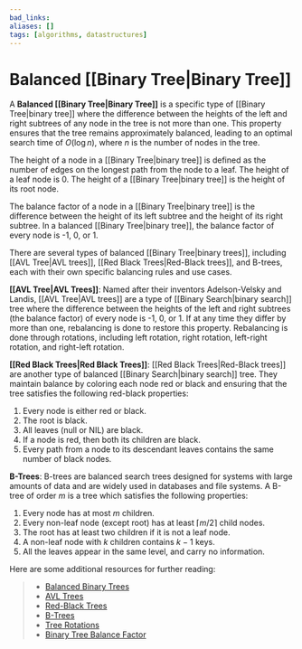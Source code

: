 ```yaml
---
bad_links: 
aliases: []
tags: [algorithms, datastructures]
---
```

# Balanced [[Binary Tree|Binary Tree]]

A **Balanced [[Binary Tree|Binary Tree]]** is a specific type of [[Binary Tree|binary tree]] where the difference between the heights of the left and right subtrees of any node in the tree is not more than one. This property ensures that the tree remains approximately balanced, leading to an optimal search time of $O(\log n)$, where $n$ is the number of nodes in the tree.

The height of a node in a [[Binary Tree|binary tree]] is defined as the number of edges on the longest path from the node to a leaf. The height of a leaf node is 0. The height of a [[Binary Tree|binary tree]] is the height of its root node.

The balance factor of a node in a [[Binary Tree|binary tree]] is the difference between the height of its left subtree and the height of its right subtree. In a balanced [[Binary Tree|binary tree]], the balance factor of every node is -1, 0, or 1.

There are several types of balanced [[Binary Tree|binary trees]], including [[AVL Tree|AVL trees]], [[Red Black Trees|Red-Black trees]], and B-trees, each with their own specific balancing rules and use cases.

**[[AVL Tree|AVL Trees]]**: Named after their inventors Adelson-Velsky and Landis, [[AVL Tree|AVL trees]] are a type of [[Binary Search|binary search]] tree where the difference between the heights of the left and right subtrees (the balance factor) of every node is -1, 0, or 1. If at any time they differ by more than one, rebalancing is done to restore this property. Rebalancing is done through rotations, including left rotation, right rotation, left-right rotation, and right-left rotation.

**[[Red Black Trees|Red Black Trees]]**: [[Red Black Trees|Red-Black trees]] are another type of balanced [[Binary Search|binary search]] tree. They maintain balance by coloring each node red or black and ensuring that the tree satisfies the following red-black properties:
1. Every node is either red or black.
2. The root is black.
3. All leaves (null or NIL) are black.
4. If a node is red, then both its children are black.
5. Every path from a node to its descendant leaves contains the same number of black nodes.

**B-Trees**: B-trees are balanced search trees designed for systems with large amounts of data and are widely used in databases and file systems. A B-tree of order $m$ is a tree which satisfies the following properties:
1. Every node has at most $m$ children.
2. Every non-leaf node (except root) has at least $\lceil m/2 \rceil$ child nodes.
3. The root has at least two children if it is not a leaf node.
4. A non-leaf node with $k$ children contains $k-1$ keys.
5. All the leaves appear in the same level, and carry no information.

Here are some additional resources for further reading:

> - [Balanced Binary Trees](https://www.google.com/search?q=Balanced+Binary+Trees)
> - [AVL Trees](https://www.google.com/search?q=AVL+Trees)
> - [Red-Black Trees](https://www.google.com/search?q=Red-Black+Trees)
> - [B-Trees](https://www.google.com/search?q=B-Trees)
> - [Tree Rotations](https://www.google.com/search?q=Tree+Rotations)
> - [Binary Tree Balance Factor](https://www.google.com/search?q=Binary+Tree+Balance+Factor)